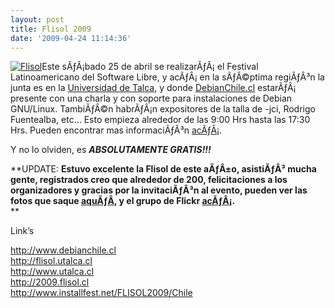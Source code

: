 ```yaml
---
layout: post
title: Flisol 2009
date: '2009-04-24 11:14:36'
---
```



[![](http://www.installfest.net/FLISOL2009/MaterialGrafico?action=AttachFile&do=get&target=logo_flisol.png "Flisol")](http://www.installfest.net/FLISOL2009/MaterialGrafico?action=AttachFile&do=get&target=logo_flisol.png)Este sÃƒÂ¡bado 25 de abril se realizarÃƒÂ¡ el Festival Latinoamericano del Software Libre, y acÃƒÂ¡ en la sÃƒÂ©ptima regiÃƒÂ³n la junta es en la [Universidad de Talca](http://www.utalca.cl "Universidad de Talca"), y donde [DebianChile.cl](http://www.debianchile.cl "DebianChile.cl") estarÃƒÂ¡ presente con una charla y con soporte para instalaciones de Debian GNU/Linux. TambiÃƒÂ©n habrÃƒÂ¡n expositores de la talla de -jci, Rodrigo Fuentealba, etc… Esto empieza alrededor de las 9:00 Hrs hasta las 17:30 Hrs. Pueden encontrar mas informaciÃƒÂ³n [acÃƒÂ¡](http://flisol.utalca.cl "Flisol").

Y no lo olviden, es ***ABSOLUTAMENTE GRATIS!!!***

**UPDATE: **Estuvo excelente la Flisol de este aÃƒÂ±o, asistiÃƒÂ³ mucha gente, registrados creo que alrededor de 200, felicitaciones a los organizadores y gracias por la invitaciÃƒÂ³n al evento, pueden ver las fotos que saque [aquÃƒÂ­](http://www.flickr.com/photos/21081153@N05/sets/72157617406263758/ "Flisol 2009 Talca"), y el grupo de Flickr [acÃƒÂ¡](http://www.flickr.com/groups/flisol-talca/ "Grupo Flisol 2009 Talca en Flickr").**  
**

Link’s

http://www.debianchile.cl  
 http://flisol.utalca.cl  
 http://www.utalca.cl  
 http://2009.flisol.cl  
 http://www.installfest.net/FLISOL2009/Chile


